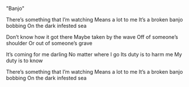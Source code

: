 "Banjo"

There’s something that I’m watching
Means a lot to me
It’s a broken banjo bobbing
On the dark infested sea

Don’t know how it got there
Maybe taken by the wave
Off of someone’s shoulder
Or out of someone’s grave

It’s coming for me darling
No matter where I go
Its duty is to harm me
My duty is to know

There’s something that I’m watching
Means a lot to me
It’s a broken banjo bobbing
On the dark infested sea
